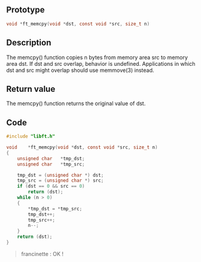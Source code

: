 ## Prototype

```c
void *ft_memcpy(void *dst, const void *src, size_t n)
```

## Description

The memcpy() function copies n bytes from memory area src to memory area dst.  If dst and src overlap,
     behavior is undefined.  Applications in which dst and src might overlap should use memmove(3) instead.

## Return value

The memcpy() function returns the original value of dst.

## Code

```c
#include "libft.h"

void    *ft_memcpy(void *dst, const void *src, size_t n)
{
    unsigned char   *tmp_dst;
    unsigned char   *tmp_src;

    tmp_dst = (unsigned char *) dst;
    tmp_src = (unsigned char *) src;
    if (dst == 0 && src == 0)
        return (dst);
    while (n > 0)
    {
        *tmp_dst = *tmp_src;
        tmp_dst++;
        tmp_src++;
        n--;
    }
    return (dst);
}
```

> francinette : OK !
